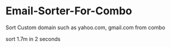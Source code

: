 # Email-Sorter-For-Combo
Sort Custom domain such as yahoo.com, gmail.com from combo

sort 1.7m in 2 seconds 
